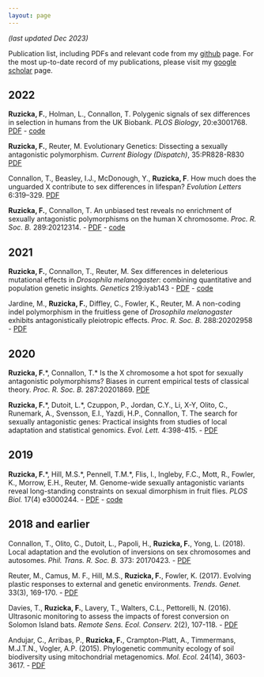 ```yaml
---
layout: page
---
```


*(last updated Dec 2023)*

Publication list, including PDFs and relevant code from my [github](https://github.com/filipluca) page. For the most up-to-date record of my publications, please visit my [google scholar](https://scholar.google.com.au/citations?user=bbgrwCEAAAAJ&hl=en&oi=ao) page. 

## 2022

**Ruzicka, F.**, Holman, L., Connallon, T. Polygenic signals of sex differences in selection in humans from the UK Biobank. *PLOS Biology*, 20:e3001768. [PDF](/assets/Ruzickaetal2022PlosBiol.pdf) - [code](https://github.com/filipluca/Polygenic_SA_selection_in_the_UK_Biobank/)

**Ruzicka, F.**, Reuter, M. Evolutionary Genetics: Dissecting a sexually antagonistic polymorphism. *Current Biology (Dispatch)*, 35:PR828-R830 [PDF](/assets/RuzickaReuter2022CurrBiol.pdf)

Connallon, T., Beasley, I.J., McDonough, Y., **Ruzicka, F**. How much does the unguarded X contribute to sex differences in lifespan? *Evolution Letters* 6:319–329. [PDF](/assets/Connallonetal2022EvolLett.pdf)

**Ruzicka, F.**, Connallon, T. An unbiased test reveals no enrichment of sexually antagonistic polymorphisms on the human X chromosome. *Proc. R. Soc. B.* 289:20212314. - [PDF](/assets/RuzickaConnallon2022ProcB.pdf) - [code](https://github.com/filipluca/Polygenic_SA_selection_X_vs_A/)  

## 2021 

**Ruzicka, F.**, Connallon, T., Reuter, M. Sex differences in deleterious mutational effects in *Drosophila melanogaster*: combining quantitative and population genetic insights. *Genetics* 219:iyab143 - [PDF](/assets/Ruzickaetal2021Genetics.pdf) - [code](https://github.com/filipluca/GWAS_sex_specific_fitness_and_the_X_chromosome)

Jardine, M., **Ruzicka, F.**, Diffley, C., Fowler, K., Reuter, M. A non-coding indel polymorphism in the fruitless gene of *Drosophila melanogaster* exhibits antagonistically pleiotropic effects. *Proc. R. Soc. B.* 288:20202958 - [PDF](/assets/Jardineetal2021ProcB.pdf)

## 2020

**Ruzicka, F.**\*, Connallon, T.\* Is the X chromosome a hot spot for sexually antagonistic polymorphisms? Biases in current empirical tests of classical theory. *Proc. R. Soc. B.* 287:20201869. [PDF](/assets/RuzickaConnallon2020ProcB.pdf)

**Ruzicka, F.**\*, Dutoit, L.\*, Czuppon, P., Jordan, C.Y., Li, X-Y, Olito, C., Runemark, A., Svensson, E.I., Yazdi, H.P., Connallon, T. The search for sexually antagonistic genes: Practical insights from studies of local adaptation and statistical genomics. *Evol. Lett.* 4:398-415. - [PDF](/assets/Ruzickaetal2020EvolLett.pdf) 

## 2019

**Ruzicka, F.**\*, Hill, M.S.\*, Pennell, T.M.\*, Flis, I., Ingleby, F.C., Mott, R., Fowler, K., Morrow, E.H., Reuter, M. Genome-wide sexually antagonistic variants reveal long-standing constraints on sexual dimorphism in fruit flies. *PLOS Biol.* 17(4) e3000244. - [PDF](/assets/Ruzickaetal2019PlosBiol.pdf) - [code](https://github.com/filipluca/SA_GWAS/) 

## 2018 and earlier

Connallon, T., Olito, C., Dutoit, L., Papoli, H., **Ruzicka, F.**, Yong, L. (2018). Local adaptation and the evolution of inversions on sex chromosomes and autosomes. *Phil. Trans. R. Soc. B.* 373: 20170423. - [PDF](/assets/Connallonetal2018PhilTrans.pdf)

Reuter, M., Camus, M. F., Hill, M.S., **Ruzicka, F.**, Fowler, K. (2017). Evolving plastic responses to external and genetic environments. *Trends. Genet.* 33(3), 169-170. - [PDF](/assets/Reuteretal2017TrendsGenet.pdf)

Davies, T., **Ruzicka, F.**, Lavery, T., Walters, C.L., Pettorelli, N. (2016). Ultrasonic monitoring to assess the impacts of forest conversion on Solomon Island bats. *Remote Sens. Ecol. Conserv.* 2(2), 107-118. - [PDF](/assets/Daviesetal2016RemoteSensEcolConserv.pdf)

Andujar, C., Arribas, P., **Ruzicka, F.**, Crampton-Platt, A., Timmermans, M.J.T.N., Vogler, A.P. (2015). Phylogenetic community ecology of soil biodiversity using mitochondrial metagenomics. *Mol. Ecol.* 24(14), 3603-3617. - [PDF](/assets/Andujaretal2015MolEcol.pdf)

